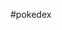 #pokedex

<link rel="preconnect" href="https://fonts.googleapis.com">
<link rel="preconnect" href="https://fonts.gstatic.com" crossorigin>
<link href="https://fonts.googleapis.com/css2?family=Bangers&family=Poppins:wght@300;400&family=Press+Start+2P&display=swap" rel="stylesheet">